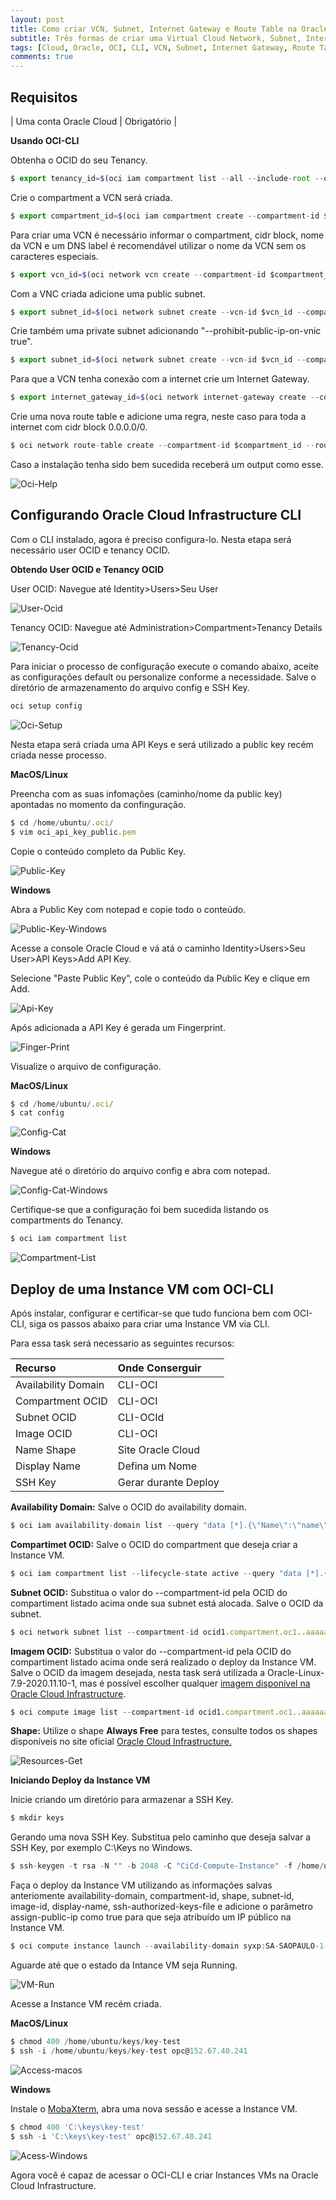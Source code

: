 ```yaml
---
layout: post
title: Como criar VCN, Subnet, Internet Gateway e Route Table na Oracle Cloud
subtitle: Três formas de criar uma Virtual Cloud Network, Subnet, Internet Gateway e Route Table na Oracle Cloud Infrastructure
tags: [Cloud, Oracle, OCI, CLI, VCN, Subnet, Internet Gateway, Route Table]
comments: true
---
```


## Requisitos

| Uma conta Oracle Cloud | Obrigatório |

**Usando OCI-CLI**



Obtenha o OCID do seu Tenancy.

```javascript
$ export tenancy_id=$(oci iam compartment list --all --include-root --query "data[?contains(\"id\",'tenancy')].id | [0]" --raw-output)  
```

Crie o compartment a VCN será criada.

```javascript
$ export compartment_id=$(oci iam compartment create --compartment-id $tenancy_id --description cli-test --name compartment-test-cli)
```

Para criar uma VCN é necessário informar o compartment, cidr block, nome da VCN e um DNS label é recomendável utilizar o nome da VCN sem os caracteres especiais.

```javascript
$ export vcn_id=$(oci network vcn create --compartment-id $compartment_id --cidr-block "10.0.0.0/16" --display-name vcn-cli-test --dns-label vcnclitest --query "data.id" --raw-output)
```

Com a VNC criada adicione uma public subnet.

```javascript
$ export subnet_id=$(oci network subnet create --vcn-id $vcn_id --compartment-id $compartment_id --cidr-block "10.0.0.0/24" --display-name public-subnet --dns-label publicsubnet --query "data.id" --raw-output)
```

Crie também uma private subnet adicionando "--prohibit-public-ip-on-vnic true".

```javascript
$ export subnet_id=$(oci network subnet create --vcn-id $vcn_id --compartment-id $compartment_id --prohibit-public-ip-on-vnic true --cidr-block "10.0.0.0/24" --display-name subnet-cli-test --dns-label subnetclitest --query "data.id" --raw-output)
```

Para que a VCN tenha conexão com a internet crie um Internet Gateway.

```javascript
$ export internet_gateway_id=$(oci network internet-gateway create --compartment-id $compartment_id --is-enabled true --vcn-id $vcn_id --display-name IG-cli-test --query "data.id" --raw-output)
```

Crie uma nova route table e adicione uma regra, neste caso para toda a internet com cidr block 0.0.0.0/0.

```javascript
$ oci network route-table create --compartment-id $compartment_id --route-rules '[{"cidrBlock":"0.0.0.0/0","networkEntityId":"'$internet_gateway_id'"}]' --vcn-id $vcn_id --display-name route-table-cli-test
```

Caso a instalação tenha sido bem sucedida receberá um output como esse.

![Oci-Help](https://objectstorage.sa-saopaulo-1.oraclecloud.com/p/E4YcwQoBdQsKXZm8fVrLci4xiInG0FiRaGWSQfNEXxVXJAmfiSXS-3-PPKoWV2Vr/n/gr8gkzaf8nit/b/bucket-euoraf4-site/o/2020-11-30-Configurando-OCI-CLI/oci-help.png)

## Configurando Oracle Cloud Infrastructure CLI

Com o CLI instalado, agora é preciso configura-lo. Nesta etapa será necessário user OCID e tenancy OCID.

**Obtendo User OCID e Tenancy OCID** 

User OCID: Navegue até Identity>Users>Seu User

![User-Ocid](https://objectstorage.sa-saopaulo-1.oraclecloud.com/p/np_zGbe9Zaz9UINKmPcGJhRIxsGrUHuVEEcDhLG6RQow1d6SMvspygRAq_UCpzff/n/gr8gkzaf8nit/b/bucket-euoraf4-site/o/2020-11-30-Configurando-OCI-CLI/user-ocid.png)

Tenancy OCID: Navegue até Administration>Compartment>Tenancy Details

![Tenancy-Ocid](https://objectstorage.sa-saopaulo-1.oraclecloud.com/p/AgiXs372OaF4Jl9P2gdjVXpgceo-c_u7So_hh2oFnDolVOGFv3VwgCEniswKKxQB/n/gr8gkzaf8nit/b/bucket-euoraf4-site/o/2020-11-30-Configurando-OCI-CLI/tenancy-ocid.png)

Para iniciar o processo de configuração execute o comando abaixo, aceite as configurações default ou personalize conforme a necessidade. Salve o diretório de armazenamento do arquivo config e SSH Key.

```javascript
oci setup config
```
![Oci-Setup](https://objectstorage.sa-saopaulo-1.oraclecloud.com/p/Wu9yqvH68zmY2b7VbxXnbi1pwXZl54R7-YfNC8WVNpf-kz_xCczdbvMNjpwQagLy/n/gr8gkzaf8nit/b/bucket-euoraf4-site/o/2020-11-30-Configurando-OCI-CLI/oci-setup-config.png)

Nesta etapa será criada uma API Keys e será utilizado a public key recém criada nesse processo.

**MacOS/Linux**

Preencha com as suas infomações (caminho/nome da public key) apontadas no momento da confinguração.

```javascript
$ cd /home/ubuntu/.oci/
$ vim oci_api_key_public.pem 
```
Copie o conteúdo completo da Public Key.

![Public-Key](https://objectstorage.sa-saopaulo-1.oraclecloud.com/p/vOVDjB3xmwdJUYLaQRSVXluCGDaCtPUbN0gv6At8kYdtnrgLK5wJSptvLISA0nxT/n/gr8gkzaf8nit/b/bucket-euoraf4-site/o/2020-11-30-Configurando-OCI-CLI/public-key.png)

**Windows**

Abra a Public Key com notepad e copie todo o conteúdo.

![Public-Key-Windows](https://objectstorage.sa-saopaulo-1.oraclecloud.com/p/vOVDjB3xmwdJUYLaQRSVXluCGDaCtPUbN0gv6At8kYdtnrgLK5wJSptvLISA0nxT/n/gr8gkzaf8nit/b/bucket-euoraf4-site/o/2020-11-30-Configurando-OCI-CLI/public-key.png)

Acesse a console Oracle Cloud e vá atá o caminho Identity>Users>Seu User>API Keys>Add API Key.

Selecione "Paste Public Key", cole o conteúdo da Public Key e clique em Add.

![Api-Key](https://objectstorage.sa-saopaulo-1.oraclecloud.com/p/GFEO45ZEfNHoh4PEG-JULwJJ5h-sPIdLFyc8kRyIUiPalFoyrwEd4CdkCPVZhnT2/n/gr8gkzaf8nit/b/bucket-euoraf4-site/o/2020-11-30-Configurando-OCI-CLI/api-key.png)

Após adicionada a API Key é gerada um Fingerprint. 

![Finger-Print](https://objectstorage.sa-saopaulo-1.oraclecloud.com/p/J-fdWrzqA79ic4IYMXvSTJg0gslBP0R1KeGY4wfuY0jFus4Kx0ZTago6Uhi2QtJc/n/gr8gkzaf8nit/b/bucket-euoraf4-site/o/2020-11-30-Configurando-OCI-CLI/fingerprint.png)

Visualize o arquivo de configuração.

**MacOS/Linux**

```javascript
$ cd /home/ubuntu/.oci/
$ cat config
```

![Config-Cat](https://objectstorage.sa-saopaulo-1.oraclecloud.com/p/QP1n5BBih4rC9YNK2DSH5bS3xtB5NJZSqtGeIsJr-xsNbuZqbf1ucSKhplx_QIm7/n/gr8gkzaf8nit/b/bucket-euoraf4-site/o/2020-11-30-Configurando-OCI-CLI/config.png)

**Windows**

Navegue até o diretório do arquivo config e abra com notepad.

![Config-Cat-Windows](https://objectstorage.sa-saopaulo-1.oraclecloud.com/p/uEdpaH0pQjgD4EQ04W7AqkVGFTqKIkaWt180qI7FpypikIpvb46_hukwPIV3qbT3/n/gr8gkzaf8nit/b/bucket-euoraf4-site/o/2020-11-30-Configurando-OCI-CLI/config-windows.png)

Certifique-se que a configuração foi bem sucedida listando os compartments do Tenancy.

```javascript
$ oci iam compartment list
```

![Compartment-List](https://objectstorage.sa-saopaulo-1.oraclecloud.com/p/FmAMKaP-SLgK1KhRNlVZGlXRsg0qTQD0PPydkh4BnKz7z7R3Usd8p64-Td6J0Jpc/n/gr8gkzaf8nit/b/bucket-euoraf4-site/o/2020-11-30-Configurando-OCI-CLI/compartment-list.png)

## Deploy de uma Instance VM com OCI-CLI

Após instalar, configurar e certificar-se que tudo funciona bem com OCI-CLI, siga os passos abaixo para criar uma Instance VM via CLI.

Para essa task será necessario as seguintes recursos:

| Recurso | Onde Conserguir |
| :------ |:--- |
| Availability Domain | CLI-OCI |
| Compartment OCID | CLI-OCI |
| Subnet OCID | CLI-OCId |
| Image OCID | CLI-OCI |
| Name Shape | Site Oracle Cloud |
| Display Name | Defina um Nome | 
| SSH Key | Gerar durante Deploy |

**Availability Domain:** Salve o OCID do availability domain.

```javascript
$ oci iam availability-domain list --query "data [*].{\"Name\":\"name\"}" --output table
```

**Compartimet OCID:** Salve o OCID do compartment que deseja criar a Instance VM.

```javascript
$ oci iam compartment list --lifecycle-state active --query "data [*].{\"Name\":\"name\",\"id\":\"id\"}" --output table
```

**Subnet OCID:** Substitua o valor do --compartment-id pela OCID do compartiment listado acima onde sua subnet está alocada. Salve o OCID da subnet.

```javascript
$ oci network subnet list --compartment-id ocid1.compartment.oc1..aaaaaaaa2tjqxvk2oxw45php23trjixcrzwb3bhzhcw4qqjpjcpvozny6mza --query "data [*].{\"Name\":\"display-name\",\"id\":\"id\"}" --output table
```

**Imagem OCID:** Substitua o valor do --compartment-id pela OCID do compartiment listado acima onde será realizado o deploy da Instance VM. Salve o OCID da imagem desejada, nesta task será utilizada a Oracle-Linux-7.9-2020.11.10-1, mas é possível escolher qualquer [imagem disponível na Oracle Cloud Infrastructure](https://docs.cloud.oracle.com/en-us/iaas/images/).

```javascript
$ oci compute image list --compartment-id ocid1.compartment.oc1..aaaaaaaayu2eqzztrf7nrvi2dc5h2vl2rw2xoqphiucblfg7ossq7rzc5wsq --query "data [?contains(\"display-name\",'Oracle-Linux-7.9')].{\"IMAGE\":\"display-name\",\"ID\":\"id\"}" --output table
```

**Shape:** Utilize o shape **Always Free** para testes, consulte todos os shapes disponíveis no site oficial [Oracle Cloud Infrastructure.](https://docs.cloud.oracle.com/en-us/iaas/Content/Compute/References/computeshapes.htm)

![Resources-Get](https://objectstorage.sa-saopaulo-1.oraclecloud.com/p/pACSZBitORcnthvHOrTAg4R5nFyflz6fP3Es08mvZ4kxE8nwsYt10ZzAcwRwpHDY/n/gr8gkzaf8nit/b/bucket-euoraf4-site/o/2020-11-30-Configurando-OCI-CLI/resource-get.png)

**Iniciando Deploy da Instance VM**

Inicie criando um diretório para armazenar a SSH Key.

```javascript
$ mkdir keys
```

Gerando uma nova SSH Key. Substitua pelo caminho que deseja salvar a SSH Key, por exemplo C:\Keys no Windows. 

```javascript
$ ssh-keygen -t rsa -N "" -b 2048 -C "CiCd-Compute-Instance" -f /home/ubuntu/keys/key-test
```

Faça o deploy da Instance VM utilizando as informações salvas anteriomente availability-domain, compartment-id, shape, subnet-id, image-id, display-name, ssh-authorized-keys-file e adicione o parâmetro assign-public-ip como true para que seja atribuído um IP público na Instance VM.

```javascript
$ oci compute instance launch --availability-domain syxp:SA-SAOPAULO-1-AD-1 --compartment-id ocid1.compartment.oc1..aaaaaaaa2tjqxvk2oxw45php23trjixcrzwb3bhzhcw4qqjpjcpvozny6mza --shape VM.Standard.E2.1.Micro --subnet-id ocid1.subnet.oc1.sa-saopaulo-1.aaaaaaaa2j4d7too2lkyjtlzujdegwl3m37tpoqxilnsyunykc2nh3fy65kq --image-id ocid1.image.oc1.sa-saopaulo-1.aaaaaaaa7inha53kcyutiqdbz3w4gvms2ab5z3bc624loheugh7fbvg4wada --assign-public-ip true --display-name instance-vm-teste --ssh-authorized-keys-file /home/ubuntu/keys/key-test.pub
```

Aguarde até que o estado da Intance VM seja Running.

![VM-Run](https://objectstorage.sa-saopaulo-1.oraclecloud.com/p/frjmu6F0Z5y29QjmRqTmV8xDhwrUcLPBHN6E0NsT6p3loROKM2m6-BPcNFlAXsqL/n/gr8gkzaf8nit/b/bucket-euoraf4-site/o/2020-11-30-Configurando-OCI-CLI/running-instance.png)

Acesse a Instance VM recém criada.

**MacOS/Linux**

```javascript
$ chmod 400 /home/ubuntu/keys/key-test
$ ssh -i /home/ubuntu/keys/key-test opc@152.67.40.241
```

![Access-macos](https://objectstorage.sa-saopaulo-1.oraclecloud.com/p/MiuLVTjjSNXUtaqxJCT_CAI0z4Ia9B7OUbOE87GjmXgOorvN5fL3b-kICe9tbZhT/n/gr8gkzaf8nit/b/bucket-euoraf4-site/o/2020-11-30-Configurando-OCI-CLI/access-macos.png)

**Windows**

Instale o [MobaXterm](https://mobaxterm.mobatek.net/), abra uma nova sessão e acesse a Instance VM.

```javascript
$ chmod 400 'C:\keys\key-test'
$ ssh -i 'C:\keys\key-test' opc@152.67.40.241
```

![Acess-Windows](https://objectstorage.sa-saopaulo-1.oraclecloud.com/p/MKR3wsGjo5S0o1C-i19XtWHpINaXKoPA0qFYYNqCus9fUhkXl4I7jW-sue1tZbU6/n/gr8gkzaf8nit/b/bucket-euoraf4-site/o/2020-11-30-Configurando-OCI-CLI/access-windows.png)

Agora você é capaz de acessar o OCI-CLI e criar Instances VMs na Oracle Cloud Infrastructure.
